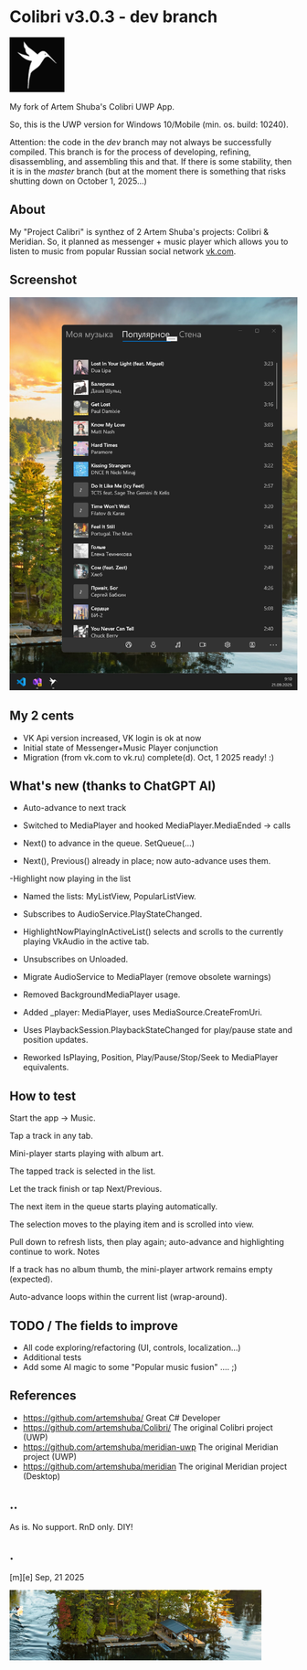 # Colibri v3.0.3 - dev branch

![](/Images/logo.png)

My fork of Artem Shuba's Colibri UWP App.

So, this is the UWP version for Windows 10/Mobile (min. os. build: 10240).

Attention: the code in the _dev_ branch may not always be successfully compiled. This branch is for the process of developing, refining, disassembling, and assembling this and that. If there is some stability, then it is in the _master_ branch (but at the moment there is something that risks shutting down on October 1, 2025...)

## About
My "Project Calibri" is synthez of 2 Artem Shuba's projects: Colibri & Meridian. 
So, it planned as messenger + music player which allows you to listen to music from popular Russian social network [vk.com](https://vk.com). 

## Screenshot
![](/Images/screenshot.png)


## My 2 cents
- VK Api version increased, VK login is ok at now
- Initial state of Messenger+Music Player conjunction  
- Migration (from vk.com to vk.ru) complete(d). Oct, 1 2025 ready! :) 


## What's new (thanks to ChatGPT AI)

- Auto-advance to next track

- Switched to MediaPlayer and hooked MediaPlayer.MediaEnded → calls 

- Next()  to advance in the queue. SetQueue(...)
 
- Next(), Previous()  already in place; now auto-advance uses them.

-Highlight now playing in the list

- Named the lists: MyListView, PopularListView.

- Subscribes to AudioService.PlayStateChanged.

- HighlightNowPlayingInActiveList()  selects and scrolls to the currently playing 
VkAudio  in the active tab.

- Unsubscribes on Unloaded.

- Migrate AudioService to MediaPlayer (remove obsolete warnings)

- Removed BackgroundMediaPlayer usage.

- Added _player: MediaPlayer, uses MediaSource.CreateFromUri.

- Uses PlaybackSession.PlaybackStateChanged for play/pause state and position updates.

- Reworked IsPlaying, Position, Play/Pause/Stop/Seek to MediaPlayer equivalents.


## How to test

Start the app → Music.

Tap a track in any tab.

Mini-player starts playing with album art.

The tapped track is selected in the list.

Let the track finish or tap Next/Previous.

The next item in the queue starts playing automatically.

The selection moves to the playing item and is scrolled into view.

Pull down to refresh lists, then play again; auto-advance and highlighting continue to work.
Notes

If a track has no album thumb, the mini-player artwork remains empty (expected).

Auto-advance loops within the current list (wrap-around).


## TODO / The fields to improve 
- All code exploring/refactoring (UI, controls, localization...)
- Additional tests 
- Add some AI magic to some "Popular music fusion" .... ;)

## References
- https://github.com/artemshuba/ Great C# Developer
- https://github.com/artemshuba/Colibri/ The original Colibri project (UWP)
- https://github.com/artemshuba/meridian-uwp  The original Meridian project (UWP)
- https://github.com/artemshuba/meridian The original Meridian project (Desktop)

## .. 
As is. No support. RnD only. DIY!

## .
 [m][e] Sep, 21 2025


![](/Images/footer.png)



